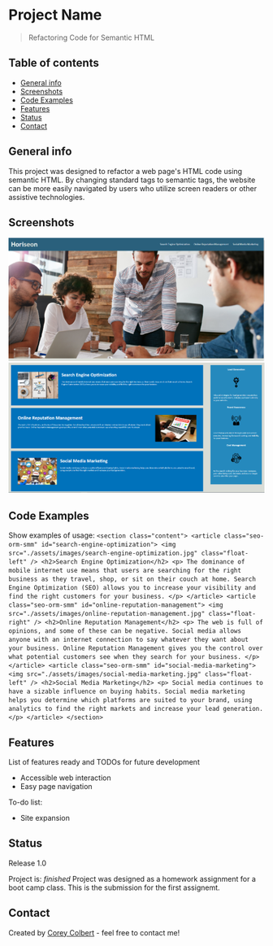 # Project Name
> Refactoring Code for Semantic HTML

## Table of contents
* [General info](#general-info)
* [Screenshots](#screenshots)
* [Code Examples](#code-examples)
* [Features](#features)
* [Status](#status)
* [Contact](#contact)

## General info
This project was designed to refactor a web page's HTML code using semantic HTML.  By changing standard tags
to semantic tags, the website can be more easily navigated by users who utilize screen readers or other assistive
technologies.

## Screenshots
![Example screenshot](./readme-images/screenshot1.png)
![Example screenshot](./readme-images/screenshot2.png)

## Code Examples
Show examples of usage:
`<section class="content">
            <article class="seo-orm-smm" id="search-engine-optimization">
                <img src="./assets/images/search-engine-optimization.jpg" class="float-left" />
                <h2>Search Engine Optimization</h2>
                <p>
                    The dominance of mobile internet use means that users are searching for the right business as they travel, shop, or sit on their couch at home. Search Engine Optimization (SEO) allows you to increase your visibility and find the right customers for your business.
                </p>
            </article>
            <article class="seo-orm-smm" id="online-reputation-management">
                <img src="./assets/images/online-reputation-management.jpg" class="float-right" />
                <h2>Online Reputation Management</h2>
                <p>
                    The web is full of opinions, and some of these can be negative. Social media allows anyone with an internet connection to say whatever they want about your business. Online Reputation Management gives you the control over what potential customers see when they search for your business.
                </p>
            </article>
            <article class="seo-orm-smm" id="social-media-marketing">
                <img src="./assets/images/social-media-marketing.jpg" class="float-left" />
                <h2>Social Media Marketing</h2>
                <p>
                    Social media continues to have a sizable influence on buying habits. Social media marketing helps you determine which platforms are suited to your brand, using analytics to find the right markets and increase your lead generation.
                </p>
            </article>
        </section>`

## Features
List of features ready and TODOs for future development
* Accessible web interaction
* Easy page navigation

To-do list:
* Site expansion

## Status
Release 1.0

Project is: _finished_ Project was designed as a homework assignment for a boot camp class.  This is the submission for the first assignemt.

## Contact
Created by [Corey Colbert](cdcolbert10@gmail.com) - feel free to contact me!